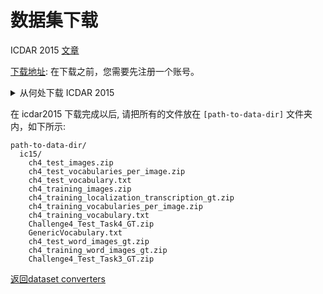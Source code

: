 # 数据集下载
ICDAR 2015 [文章](https://rrc.cvc.uab.es/?ch=4)

[下载地址](https://rrc.cvc.uab.es/?ch=4&com=downloads): 在下载之前，您需要先注册一个账号。

<details>
  <summary>从何处下载 ICDAR 2015</summary>

ICDAR 2015 挑战赛分为三个任务。任务1是文本定位。任务3是单词识别。任务4是端到端文本检测识别。任务2文本分割的数据不可用。

### Text Localization

有四个与任务1相关的文件需要下载（[下载地址](https://rrc.cvc.uab.es/?ch=4&com=downloads)）， 它们分别是：

```
ch4_training_images.zip
ch4_training_localization_transcription_gt.zip
ch4_test_images.zip
Challenge4_Test_Task1_GT.zip
```

### Word Recognition

有三个与任务3相关的文件需要下载（[下载地址](https://rrc.cvc.uab.es/?ch=4&com=downloads)）， 它们分别是：

```
ch4_training_word_images_gt.zip
ch4_test_word_images_gt.zip
Challenge4_Test_Task3_GT.txt
```

这三个文件仅用于训练单词识别模型。训练文本检测模型不需要这三个文件。

### E2E

有九个与任务4相关的文件需要下载（[下载地址](https://rrc.cvc.uab.es/?ch=4&com=downloads)）。其中包括任务1中的四个文件， 还有五个词汇文件。

```
ch4_training_vocabulary.txt
ch4_training_vocabularies_per_image.zip
ch4_test_vocabulary.txt
ch4_test_vocabularies_per_image.zip
GenericVocabulary.txt
```

如果您下载了一个名为 `Challenge4_Test_Task4_GT.zip` 的文件，请注意它与 `Challenge4_Test_Task1_GT.zip` 是相同的文件，除了名称不同。在这个repo中，我们将使用 `Challenge4_Test_Task4_GT.zip` 来代替 ICDAR2015 数据集的文件 `Challenge4_Test_Task1_GT.zip`。


</details>


在 icdar2015 下载完成以后, 请把所有的文件放在 `[path-to-data-dir]` 文件夹内，如下所示:
```
path-to-data-dir/
  ic15/
    ch4_test_images.zip
    ch4_test_vocabularies_per_image.zip
    ch4_test_vocabulary.txt
    ch4_training_images.zip
    ch4_training_localization_transcription_gt.zip
    ch4_training_vocabularies_per_image.zip
    ch4_training_vocabulary.txt
    Challenge4_Test_Task4_GT.zip
    GenericVocabulary.txt
    ch4_test_word_images_gt.zip
    ch4_training_word_images_gt.zip
    Challenge4_Test_Task3_GT.zip
```

[返回dataset converters](converters.md)
